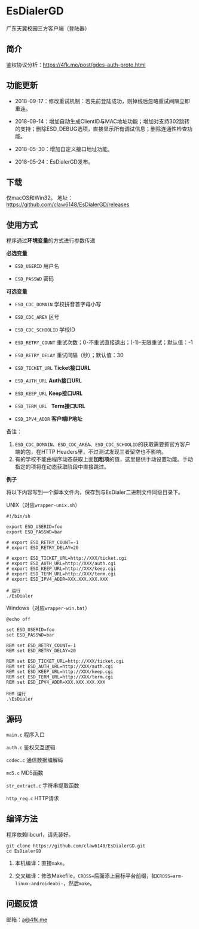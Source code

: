 # EsDialerGD
广东天翼校园三方客户端（登陆器）

## 简介

鉴权协议分析：https://4fk.me/post/gdes-auth-proto.html

## 功能更新

- 2018-09-17：修改重试机制：若先前登陆成功，则掉线后忽略重试间隔立即重连。

- 2018-09-14：增加自动生成ClientID与MAC地址功能；增加对支持302跳转的支持；删除ESD_DEBUG选项，直接显示所有调试信息；删除连通性检查功能。

- 2018-05-30：增加自定义接口地址功能。

- 2018-05-24：EsDialerGD发布。

## 下载

仅macOS和Win32。
地址：https://github.com/claw6148/EsDialerGD/releases

## 使用方式

程序通过**环境变量**的方式进行参数传递

**必选变量**

- ``ESD_USERID`` 用户名

- ``ESD_PASSWD`` 密码

**可选变量**

- ``ESD_CDC_DOMAIN`` 学校拼音首字母小写

- ``ESD_CDC_AREA`` 区号

- ``ESD_CDC_SCHOOLID`` 学校ID

- ``ESD_RETRY_COUNT`` 重试次数；0-不重试直接退出；(-1)-无限重试；默认值：-1

- ``ESD_RETRY_DELAY`` 重试间隔（秒）；默认值：30

- ``ESD_TICKET_URL`` **Ticket接口URL**

- ``ESD_AUTH_URL`` **Auth接口URL**

- ``ESD_KEEP_URL`` **Keep接口URL**

- ``ESD_TERM_URL `` **Term接口URL**

- ``ESD_IPV4_ADDR`` **客户端IP地址**

备注：

1. ``ESD_CDC_DOMAIN``、``ESD_CDC_AREA``、``ESD_CDC_SCHOOLID``的获取需要抓官方客户端的包，在HTTP Headers里，不过测试发现三者留空也不影响。
2. 有的学校不能由程序动态获取上面**加粗项**的值，这里提供手动设置功能。手动指定的项将在动态获取阶段中直接跳过。

**例子**

将以下内容写到一个脚本文件内，保存到与EsDialer二进制文件同级目录下。

UNIX（对应``wrapper-unix.sh``）

```
#!/bin/sh

export ESD_USERID=foo
export ESD_PASSWD=bar

# export ESD_RETRY_COUNT=-1
# export ESD_RETRY_DELAY=20

# export ESD_TICKET_URL=http://XXX/ticket.cgi
# export ESD_AUTH_URL=http://XXX/auth.cgi
# export ESD_KEEP_URL=http://XXX/keep.cgi
# export ESD_TERM_URL=http://XXX/term.cgi
# export ESD_IPV4_ADDR=XXX.XXX.XXX.XXX

# 运行
./EsDialer
```

Windows（对应``wrapper-win.bat``）

```
@echo off

set ESD_USERID=foo
set ESD_PASSWD=bar

REM set ESD_RETRY_COUNT=-1
REM set ESD_RETRY_DELAY=20

REM set ESD_TICKET_URL=http://XXX/ticket.cgi
REM set ESD_AUTH_URL=http://XXX/auth.cgi
REM set ESD_KEEP_URL=http://XXX/keep.cgi
REM set ESD_TERM_URL=http://XXX/term.cgi
REM set ESD_IPV4_ADDR=XXX.XXX.XXX.XXX

REM 运行
.\EsDialer

```

## 源码

``main.c`` 程序入口

``auth.c`` 鉴权交互逻辑

``codec.c`` 通信数据编解码

``md5.c`` MD5函数

``str_extract.c`` 字符串提取函数

``http_req.c`` HTTP请求

## 编译方法

程序依赖libcurl，请先装好。

```
git clone https://github.com/claw6148/EsDialerGD.git
cd EsDialerGD
```

1. 本机编译：直接``make``。

2. 交叉编译：修改Makefile，``CROSS=``后面添上目标平台前缀，如``CROSS=arm-linux-androideabi-``，然后``make``。

## 问题反馈

邮箱：a@4fk.me

